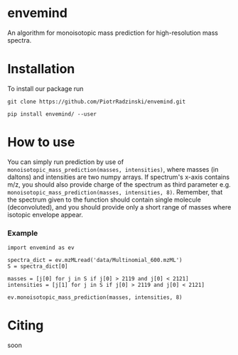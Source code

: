 # envemind
An algorithm for monoisotopic mass prediction for high-resolution mass spectra.

# Installation
To install our package run
```
git clone https://github.com/PiotrRadzinski/envemind.git
```
```
pip install envemind/ --user
```

# How to use
You can simply run prediction by use of `monoisotopic_mass_prediction(masses, intensities)`, where masses (in daltons) and intensities are two numpy arrays. If spectrum's x-axis contains m/z, you should also provide charge of the spectrum as third parameter e.g. `monoisotopic_mass_prediction(masses, intensities, 8)`. Remember, that the spectrum given to the function should contain single molecule (deconvoluted), and you should provide only a short range of masses where isotopic envelope appear.

### Example
```
import envemind as ev

spectra_dict = ev.mzMLread('data/Multinomial_600.mzML')
S = spectra_dict[0]

masses = [j[0] for j in S if j[0] > 2119 and j[0] < 2121]
intensities = [j[1] for j in S if j[0] > 2119 and j[0] < 2121]

ev.monoisotopic_mass_prediction(masses, intensities, 8)
```

# Citing
soon
